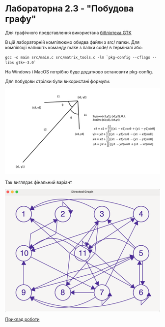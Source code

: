 # Лабораторна 2.3 - "Побудова графу"
Для графічного представлення використана [бібліотека GTK](https://www.gtk.org/docs/installations/)

В цій лабораторній компілюємо обидва файли з src/ папки. Для компіляції напишіть команду make з папки code/ в терміналі або:

``gcc -o main src/main.c src/matrix_tools.c -lm `pkg-config --cflags --libs gtk+-3.0` ``

На Windows і MacOS потрібно буде додатково встановити pkg-config.

Для побудови стрілки були використані формули:

![arrow](examples/arrow.png)

Так виглядає фінальний варіант

![graph](examples/graph.png)

[Приклад роботи](https://www.youtube.com/watch?v=FpvsOlWmDTo)
